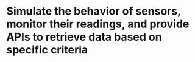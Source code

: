 # Simulate the behavior of sensors, monitor their readings, and provide APIs to retrieve data based on specific criteria


